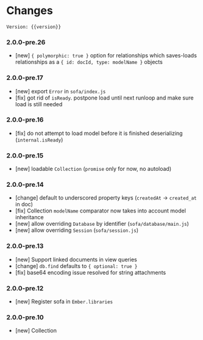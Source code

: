 # Changes

``` plain
Version: {{version}}
```

### 2.0.0-pre.26

* [new] `{ polymorphic: true }` option for relationships which saves-loads relationships as a `{ id: docId, type: modelName }` objects

### 2.0.0-pre.17

* [new] export `Error` in `sofa/index.js`
* [fix] got rid of `isReady`. postpone load until next runloop and make sure load is still needed

### 2.0.0-pre.16

* [fix] do not attempt to load model before it is finished deserializing (`internal.isReady`)

### 2.0.0-pre.15

* [new] loadable `Collection` (`promise` only for now, no autoload)

### 2.0.0-pre.14

* [change] default to underscored property keys (`createdAt` -> `created_at` in doc)
* [fix] Collection `modelName` comparator now takes into account model inheritance
* [new] allow overriding `Database` by identifier (`sofa/database/main.js`)
* [new] allow overriding `Session` (`sofa/session.js`)

### 2.0.0-pre.13

* [new] Support linked documents in view queries
* [change] `db.find` defaults to `{ optional: true }`
* [fix] base64 encoding issue resolved for string attachments

### 2.0.0-pre.12

* [new] Register sofa in `Ember.libraries`

### 2.0.0-pre.10

* [new] Collection
